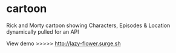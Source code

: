 # cartoon
Rick and Morty cartoon showing Characters, Episodes &amp; Location dynamically pulled for an API

View demo >>>>> http://lazy-flower.surge.sh
